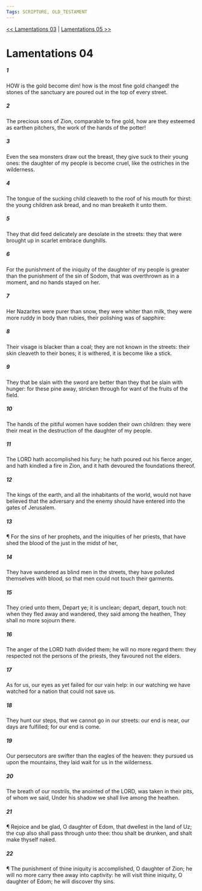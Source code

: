 ```yaml
---
Tags: SCRIPTURE, OLD_TESTAMENT
---
```


[<< Lamentations 03](OLD_TESTAMENT/25_Lamentations/Lamentations_03.md) | [Lamentations 05 >>](OLD_TESTAMENT/25_Lamentations/Lamentations_05.md)

# Lamentations 04

##### 1
 HOW is the gold become dim!  how is the most fine gold changed!  the stones of the sanctuary are poured out in the top of every street.
##### 2
 The precious sons of Zion, comparable to fine gold, how are they esteemed as earthen pitchers, the work of the hands of the potter!
##### 3
 Even the sea monsters draw out the breast, they give suck to their young ones: the daughter of my people is become cruel, like the ostriches in the wilderness.
##### 4
 The tongue of the sucking child cleaveth to the roof of his mouth for thirst: the young children ask bread, and no man breaketh it unto them.
##### 5
 They that did feed delicately are desolate in the streets: they that were brought up in scarlet embrace dunghills.
##### 6
 For the punishment of the iniquity of the daughter of my people is greater than the punishment of the sin of Sodom, that was overthrown as in a moment, and no hands stayed on her.
##### 7
 Her Nazarites were purer than snow, they were whiter than milk, they were more ruddy in body than rubies, their polishing was of sapphire:
##### 8
 Their visage is blacker than a coal; they are not known in the streets: their skin cleaveth to their bones; it is withered, it is become like a stick.
##### 9
 They that be slain with the sword are better than they that be slain with hunger: for these pine away, stricken through for want of the fruits of the field.
##### 10
 The hands of the pitiful women have sodden their own children: they were their meat in the destruction of the daughter of my people.
##### 11
 The LORD hath accomplished his fury; he hath poured out his fierce anger, and hath kindled a fire in Zion, and it hath devoured the foundations thereof.
##### 12
 The kings of the earth, and all the inhabitants of the world, would not have believed that the adversary and the enemy should have entered into the gates of Jerusalem.
##### 13
 ¶ For the sins of her prophets, and the iniquities of her priests, that have shed the blood of the just in the midst of her,
##### 14
 They have wandered as blind men in the streets, they have polluted themselves with blood, so that men could not touch their garments.
##### 15
 They cried unto them, Depart ye; it is unclean; depart, depart, touch not: when they fled away and wandered, they said among the heathen, They shall no more sojourn there.
##### 16
 The anger of the LORD hath divided them; he will no more regard them: they respected not the persons of the priests, they favoured not the elders.
##### 17
 As for us, our eyes as yet failed for our vain help: in our watching we have watched for a nation that could not save us.
##### 18
 They hunt our steps, that we cannot go in our streets: our end is near, our days are fulfilled; for our end is come.
##### 19
 Our persecutors are swifter than the eagles of the heaven: they pursued us upon the mountains, they laid wait for us in the wilderness.
##### 20
 The breath of our nostrils, the anointed of the LORD, was taken in their pits, of whom we said, Under his shadow we shall live among the heathen.
##### 21
 ¶ Rejoice and be glad, O daughter of Edom, that dwellest in the land of Uz; the cup also shall pass through unto thee: thou shalt be drunken, and shalt make thyself naked.
##### 22
 ¶ The punishment of thine iniquity is accomplished, O daughter of Zion; he will no more carry thee away into captivity: he will visit thine iniquity, O daughter of Edom; he will discover thy sins.
